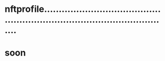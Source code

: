 # nftprofile.................................................................................................
# soon
